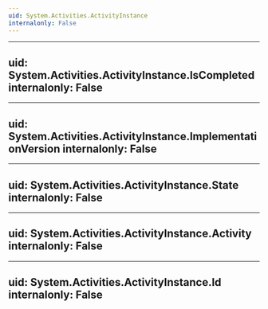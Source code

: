 ```yaml
---
uid: System.Activities.ActivityInstance
internalonly: False
---
```


---
uid: System.Activities.ActivityInstance.IsCompleted
internalonly: False
---

---
uid: System.Activities.ActivityInstance.ImplementationVersion
internalonly: False
---

---
uid: System.Activities.ActivityInstance.State
internalonly: False
---

---
uid: System.Activities.ActivityInstance.Activity
internalonly: False
---

---
uid: System.Activities.ActivityInstance.Id
internalonly: False
---
